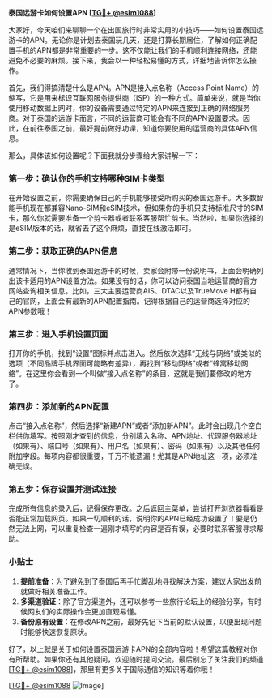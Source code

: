 **泰国远游卡如何设置APN [[TG💪+ @esim1088](https://t.me/s/esim1088)]**

大家好，今天咱们来聊聊一个在出国旅行时非常实用的小技巧——如何设置泰国远游卡的APN。无论你是计划去泰国玩几天，还是打算长期居住，了解如何正确配置手机的APN都是非常重要的一步。这不仅能让我们的手机顺利连接网络，还能避免不必要的麻烦。接下来，我会以一种轻松易懂的方式，详细地告诉你怎么操作。

首先，我们得搞清楚什么是APN。APN是接入点名称（Access Point Name）的缩写，它是用来标识互联网服务提供商（ISP）的一种方式。简单来说，就是当你使用移动数据上网时，你的设备需要通过特定的APN来连接到正确的网络服务商。对于泰国的远游卡而言，不同的运营商可能会有不同的APN设置要求。因此，在前往泰国之前，最好提前做好功课，知道你要使用的运营商的具体APN信息。

那么，具体该如何设置呢？下面我就分步骤给大家讲解一下：

### 第一步：确认你的手机支持哪种SIM卡类型
在开始设置之前，你需要确保自己的手机能够接受所购买的泰国远游卡。大多数智能手机现在都兼容Nano-SIM和eSIM技术，但如果你的手机只支持标准尺寸的SIM卡，那么你就需要准备一个剪卡器或者联系客服帮忙剪卡。当然啦，如果你选择的是eSIM版本的话，就省去了这个麻烦，直接在线激活即可。

### 第二步：获取正确的APN信息
通常情况下，当你收到泰国远游卡的时候，卖家会附带一份说明书，上面会明确列出该卡适用的APN设置方法。如果没有的话，你可以访问泰国当地运营商的官方网站查询相关信息。比如，三大主要运营商AIS、DTAC以及TrueMove H都有自己的官网，上面会有最新的APN配置指南。记得根据自己的运营商选择对应的APN参数哦！

### 第三步：进入手机设置页面
打开你的手机，找到“设置”图标并点击进入。然后依次选择“无线与网络”或类似的选项（不同品牌手机界面可能略有差异），再找到“移动网络”或者“蜂窝移动网络”。在这里你会看到一个叫做“接入点名称”的条目，这就是我们要修改的地方了。

### 第四步：添加新的APN配置
点击“接入点名称”，然后选择“新建APN”或者“添加新APN”。此时会出现几个空白栏供你填写。按照刚才查到的信息，分别填入名称、APN地址、代理服务器地址（如果有）、端口号（如果有）、用户名（如果有）、密码（如果有）以及其他任何附加字段。每项内容都很重要，千万不能遗漏！尤其是APN地址这一项，必须准确无误。

### 第五步：保存设置并测试连接
完成所有信息的录入后，记得保存更改。之后返回主菜单，尝试打开浏览器看看是否能正常加载网页。如果一切顺利的话，说明你的APN已经成功设置了！要是仍然无法上网，可以重复检查一遍刚才填写的内容是否有误，必要时联系客服寻求帮助。

### 小贴士
1. **提前准备**：为了避免到了泰国后再手忙脚乱地寻找解决方案，建议大家出发前就做好相关准备工作。
2. **多渠道验证**：除了官方渠道外，还可以参考一些旅行论坛上的经验分享，有时候网友们的实际操作会更加直观易懂。
3. **备份原有设置**：在修改APN之前，最好先记下当前的默认设置，以便出现问题时能够快速恢复原状。

好了，以上就是关于如何设置泰国远游卡APN的全部内容啦！希望这篇教程对你有所帮助。如果你还有其他疑问，欢迎随时提问交流。最后别忘了关注我们的频道[[TG💪+ @esim1088](https://t.me/s/esim1088)]，那里有更多关于国际通信的知识等着你哦！

[[TG💪+ @esim1088](https://t.me/s/esim1088) ![Image](https://i.postimg.cc/4NQfJmqS/Snipaste-2025-05-13-00-14-12.png)]